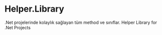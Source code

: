 # Helper.Library
.Net projelerinde kolaylık sağlayan tüm method ve sınıflar. Helper Library for .Net Projects
